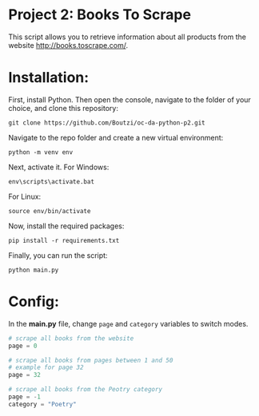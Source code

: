 # Project 2: Books To Scrape

This script allows you to retrieve information about all products from the website http://books.toscrape.com/.

# Installation:
First, install Python.
Then open the console, navigate to the folder of your choice, and clone this repository:

```
git clone https://github.com/Boutzi/oc-da-python-p2.git
```
Navigate to the repo folder and create a new virtual environment:
```
python -m venv env
```
Next, activate it.
For Windows:
```
env\scripts\activate.bat
```
For Linux:
```
source env/bin/activate
```
Now, install the required packages:
```
pip install -r requirements.txt
```
Finally, you can run the script:
```
python main.py
```

# Config:
In the **main.py** file, change ```page``` and ```category``` variables to switch modes.

```python
# scrape all books from the website
page = 0 
```
```python
# scrape all books from pages between 1 and 50
# example for page 32
page = 32 
```
```python
# scrape all books from the Peotry category
page = -1 
category = "Poetry"
```